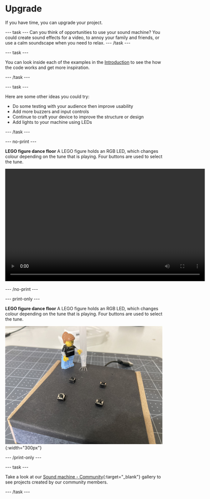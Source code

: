 # Upgrade

If you have time, you can upgrade your project.

--- task --- Can you think of opportunities to use your sound machine? You could create sound effects for a video, to annoy your family and friends, or use a calm soundscape when you need to relax. --- /task ---



--- task ---

You can look inside each of the examples in the [Introduction](.) to see the how the code works and get more inspiration.

--- /task ---

--- task ---

Here are some other ideas you could try:
+ Do some testing with your audience then improve usability
+ Add more buzzers and input controls
+ Continue to craft your device to improve the structure or design
+ Add lights to your machine using LEDs

--- /task ---

--- no-print ---

**LEGO figure dance floor** A LEGO figure holds an RGB LED, which changes colour depending on the tune that is playing. Four buttons are used to select the tune.

<video width="640" height="360" controls>
<source src="images/LEGO-dance-floor.mp4" type="video/mp4">
Your browser does not support WebM video, try FireFox or Chrome
</video>

--- /no-print ---

--- print-only ---

**LEGO figure dance floor** A LEGO figure holds an RGB LED, which changes colour depending on the tune that is playing. Four buttons are used to select the tune.

![A LEGO figure is standing on a box with four buttons.](images/LEGO-dance-floor.jpeg){:width="300px"}

--- /print-only ---

--- task ---

Take a look at our [Sound machine - Community](https://wke.lt/w/s/eMsc_S){:target="_blank"} gallery to see projects created by our community members.

--- /task ---

